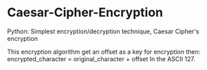 # Caesar-Cipher-Encryption
Python: Simplest encryption/decryption technique, Caesar Cipher's encryption 


This encryption algorithm get an offset as a key for encryption then:
    encrypted_character =  original_character + offset 
In the ASCII 127. 

